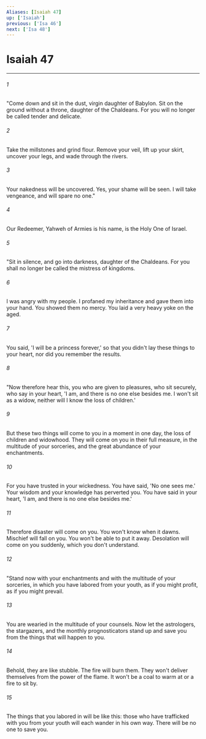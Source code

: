 ```yaml
---
Aliases: [Isaiah 47]
up: ['Isaiah']
previous: ['Isa 46']
next: ['Isa 48']
---
```

# Isaiah 47
***





###### 1 

"Come down and sit in the dust, virgin daughter of Babylon. Sit on the ground without a throne, daughter of the Chaldeans. For you will no longer be called tender and delicate. 



###### 2 

Take the millstones and grind flour. Remove your veil, lift up your skirt, uncover your legs, and wade through the rivers. 



###### 3 

Your nakedness will be uncovered. Yes, your shame will be seen. I will take vengeance, and will spare no one." 



###### 4 

Our Redeemer, Yahweh of Armies is his name, is the Holy One of Israel. 



###### 5 

"Sit in silence, and go into darkness, daughter of the Chaldeans. For you shall no longer be called the mistress of kingdoms. 



###### 6 

I was angry with my people. I profaned my inheritance and gave them into your hand. You showed them no mercy. You laid a very heavy yoke on the aged. 



###### 7 

You said, 'I will be a princess forever,' so that you didn't lay these things to your heart, nor did you remember the results. 



###### 8 

"Now therefore hear this, you who are given to pleasures, who sit securely, who say in your heart, 'I am, and there is no one else besides me. I won't sit as a widow, neither will I know the loss of children.' 



###### 9 

But these two things will come to you in a moment in one day, the loss of children and widowhood. They will come on you in their full measure, in the multitude of your sorceries, and the great abundance of your enchantments. 



###### 10 

For you have trusted in your wickedness. You have said, 'No one sees me.' Your wisdom and your knowledge has perverted you. You have said in your heart, 'I am, and there is no one else besides me.' 



###### 11 

Therefore disaster will come on you. You won't know when it dawns. Mischief will fall on you. You won't be able to put it away. Desolation will come on you suddenly, which you don't understand. 



###### 12 

"Stand now with your enchantments and with the multitude of your sorceries, in which you have labored from your youth, as if you might profit, as if you might prevail. 



###### 13 

You are wearied in the multitude of your counsels. Now let the astrologers, the stargazers, and the monthly prognosticators stand up and save you from the things that will happen to you. 



###### 14 

Behold, they are like stubble. The fire will burn them. They won't deliver themselves from the power of the flame. It won't be a coal to warm at or a fire to sit by. 



###### 15 

The things that you labored in will be like this: those who have trafficked with you from your youth will each wander in his own way. There will be no one to save you.
